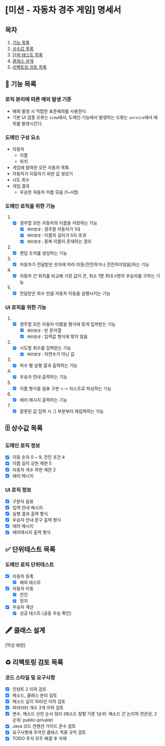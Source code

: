 # [미션 - 자동차 경주 게임] 명세서

## 목차

1. [기능 목록](#-기능-목록)
2. [상수값 목록](#-상수값-목록)
3. [단위 테스트 목록](#-단위테스트-목록)
4. [클래스 설계](#-클래스-설계)
5. [리팩토링 검토 목록](#%EF%B8%8F-리팩토링-검토-목록)

## 🚀 기능 목록

### 로직 분리에 따른 예외 발생 기준

- 예외 발생 시 적합한 표준예외를 사용한다.
- 기본 UI 검증 오류는 `view`에서, 도메인 기능에서 발생하는 오류는 `service`에서 예외를 발생시킨다.

### 도메인 구성 요소

- 자동차
    - 이름
    - 위치
- 게임에 참여한 모든 자동차 목록
- 자동차가 이동하기 위한 값 생성기
- 시도 회수
- 게임 결과
    - 우승한 자동차 이름 모음 (1~n명)

### 도메인 로직을 위한 기능

1.
    - [x] 경주할 모든 자동차의 이름을 저장하는 기능
        - [x] `예외발생` : 경주할 자동차가 1대
        - [x] `예외발생` : 이름의 길이가 5자 초과
        - [x] `예외발생` : 중복 이름이 존재하는 경우
2.
    - [x] 랜덤 숫자를 생성하는 기능
3.
    - [x] 자동차가 전달받은 숫자에 따라 이동(전진하거나 전진하지않음)하는 기능
4.
    - [x] 자동차 간 위치를 비교해 가장 값이 큰, 최소 1명 최대 n명의 우승자를 구하는 기능
5.
    - [x] 전달받은 회수 만큼 자동차 이동을 실행시키는 기능

### UI 로직을 위한 기능

1.
    - [x] 경주할 모든 자동차 이름을 형식에 맞게 입력받는 기능
        - [x] `예외발생` : 빈 문자열
        - [x] `예외발생` : 입력값 형식에 맞지 않음
2.
    - [x] 시도할 회수를 입력받는 기능
        - [x] `예외발생` : 자연수가 아닌 값
3.
    - [x] 차수 별 실행 결과 출력하는 기능
4.
    - [x] 우승자 안내 출력하는 기능
5.
    - [x] 이름 형식을 쉼표 구분 <-> 리스트로 파싱하는 기능
6.
    - [x] 에러 메시지 출력하는 기능
7.
    - [x] 잘못된 값 입력 시 그 부분부터 재입력하는 기능

## 🗄 상수값 목록

### 도메인 로직 정보

- [x] 이동 숫자 0 ~ 9, 전진 조건 4
- [x] 이름 길이 상한 제한 5
- [x] 자동차 개수 하한 제한 2
- [x] 에러 메시지

### UI 로직 정보

- [x] 구분자 쉼표
- [x] 입력 안내 메시지
- [x] 실행 결과 출력 형식
- [x] 우승자 안내 문구 출력 형식
- [x] 에러 메시지
- [x] 에러메시지 출력 형식

## ✅ 단위테스트 목록

### 도메인 로직 단위테스트

- [x] 자동차 등록
    - [x] 예외 테스트
- [x] 자동차 이동
    - [x] 전진
    - [x] 정지
- [x] 우승자 계산
    - [x] 성공 테스트 (공동 우승 확인)

## 🖋 클래스 설계

[작성 예정]

## ♻️ 리팩토링 검토 목록

### 코드 스타일 및 요구사항

- [x] 인덴트 2 이하 검토
- [x] 메소드, 클래스 분리 검토
- [x] 메소드 길이 10라인 이하 검토
- [x] 파라미터 개수 3개 이하 검토
- [x] 변수, 메소드 선언 순서 정리 (메소드 정렬 기준 1순위: 메소드 간 논리적 연관성, 2순위: public-private)
- [x] Java 코드 컨벤션 가이드 준수 검토
- [x] 요구사항에 주어진 클래스 적용 규칙 검토
- [x] TODO 주석 모두 해결 후 삭제